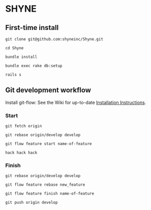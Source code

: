 # SHYNE

## First-time install

``git clone git@github.com:shyneinc/Shyne.git``

``cd Shyne``

``bundle install``

``bundle exec rake db:setup``

``rails s``

## Git development workflow

Install git-flow: See the Wiki for up-to-date [Installation Instructions](https://github.com/nvie/gitflow/wiki/Installation).

### Start

``git fetch origin``

``git rebase origin/develop develop``

``git flow feature start name-of-feature``

``hack hack hack``

### Finish

``git rebase origin/develop develop``

``git flow feature rebase new_feature``

``git flow feature finish name-of-feature``

``git push origin develop``
